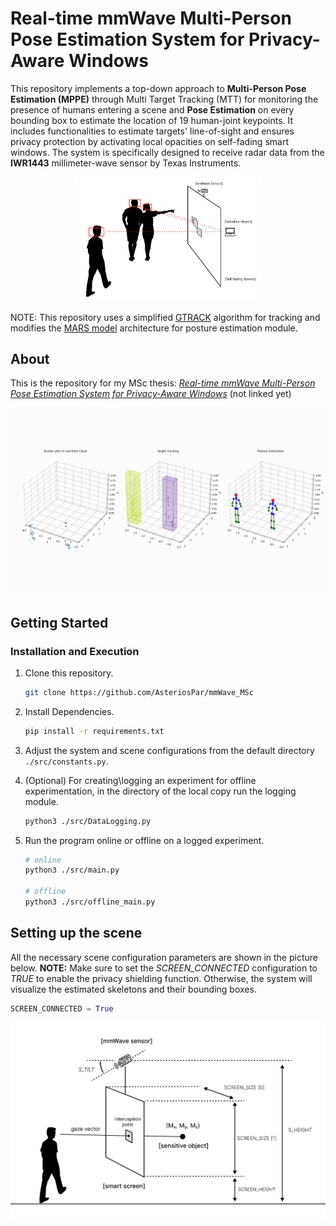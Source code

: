 # Real-time mmWave Multi-Person Pose Estimation System for Privacy-Aware Windows

This repository implements a top-down approach to **Multi-Person Pose Estimation (MPPE)** through Multi Target Tracking (MTT) for monitoring the presence of humans entering a scene and **Pose Estimation** on every bounding box to estimate the location of 19 human-joint keypoints. It includes functionalities to estimate targets' line-of-sight and ensures privacy protection by activating local opacities on self-fading smart windows. The system is specifically designed to receive radar data from the **IWR1443** millimeter-wave sensor by Texas Instruments. 

<p align="center">
  <img src="concept.png" alt="concept" style="width: 60%"/>
</p>


NOTE: This repository uses a simplified [GTRACK](https://dev.ti.com/tirex/explore/node?node=A__AYZwK7t1GX7lsaN.HegOQw__RADAR-ACADEMY__GwxShWe__LATEST) algorithm for tracking and modifies the [MARS model](https://github.com/SizheAn/MARS) architecture for posture estimation module.

## About

This is the repository for my MSc thesis: 
[*Real-time mmWave Multi-Person Pose Estimation System for Privacy-Aware Windows*]() (not linked yet)

<p align="center">
  <img src="demo.gif" alt="animated" />
</p>

## Getting Started

### Installation and Execution


1. Clone this repository.
   ```sh
   git clone https://github.com/AsteriosPar/mmWave_MSc
   ```

2. Install Dependencies.
   ```sh
   pip install -r requirements.txt
   ```
3. Adjust the system and scene configurations from the default directory `./src/constants.py`.

4. (Optional) For creating\logging an experiment for offline experimentation, in the directory of the local copy run the logging module.
    ```sh
    python3 ./src/DataLogging.py
    ```

5. Run the program online or offline on a logged experiment.
    ```sh
    # online
    python3 ./src/main.py

    # offline
    python3 ./src/offline_main.py
    ```


## Setting up the scene 
All the necessary scene configuration parameters are shown in the picture below. **NOTE:** Make sure to set the *SCREEN_CONNECTED* configuration to *TRUE* to enable the privacy shielding function. Otherwise, the system will visualize the estimated skeletons and their bounding boxes. 

```python
SCREEN_CONNECTED = True
```
<p align="center">
  <img src="scene_params.png" alt="params"/>
</p>